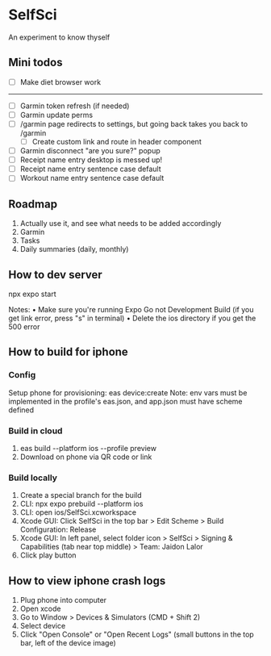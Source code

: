# SelfSci

An experiment to know thyself

## Mini todos

- [ ] Make diet browser work
---
- [ ] Garmin token refresh (if needed)
- [ ] Garmin update perms
- [ ] /garmin page redirects to settings, but going back takes you back to /garmin
    - [ ] Create custom link and route in header component
- [ ] Garmin disconnect "are you sure?" popup
- [ ] Receipt name entry desktop is messed up!
- [ ] Receipt name entry sentence case default
- [ ] Workout name entry sentence case default

## Roadmap

1. Actually use it, and see what needs to be added accordingly
2. Garmin
3. Tasks
4. Daily summaries (daily, monthly)

## How to dev server

npx expo start

Notes:
• Make sure you're running Expo Go not Development Build (if you get link error, press "s" in terminal)
• Delete the ios directory if you get the 500 error

## How to build for iphone

### Config
Setup phone for provisioning: eas device:create
Note: env vars must be implemented in the profile's eas.json, and app.json must have scheme defined

### Build in cloud
1. eas build --platform ios --profile preview
2. Download on phone via QR code or link

### Build locally
1. Create a special branch for the build
2. CLI: npx expo prebuild --platform ios
3. CLI: open ios/SelfSci.xcworkspace
4. Xcode GUI: Click SelfSci in the top bar > Edit Scheme > Build Configuration: Release
5. Xcode GUI: In left panel, select folder icon > SelfSci > Signing & Capabilities (tab near top middle) > Team: Jaidon Lalor
6. Click play button

## How to view iphone crash logs

1. Plug phone into computer
2. Open xcode
3. Go to Window > Devices & Simulators (CMD + Shift 2)
4. Select device
5. Click "Open Console" or "Open Recent Logs" (small buttons in the top bar, left of the device image)